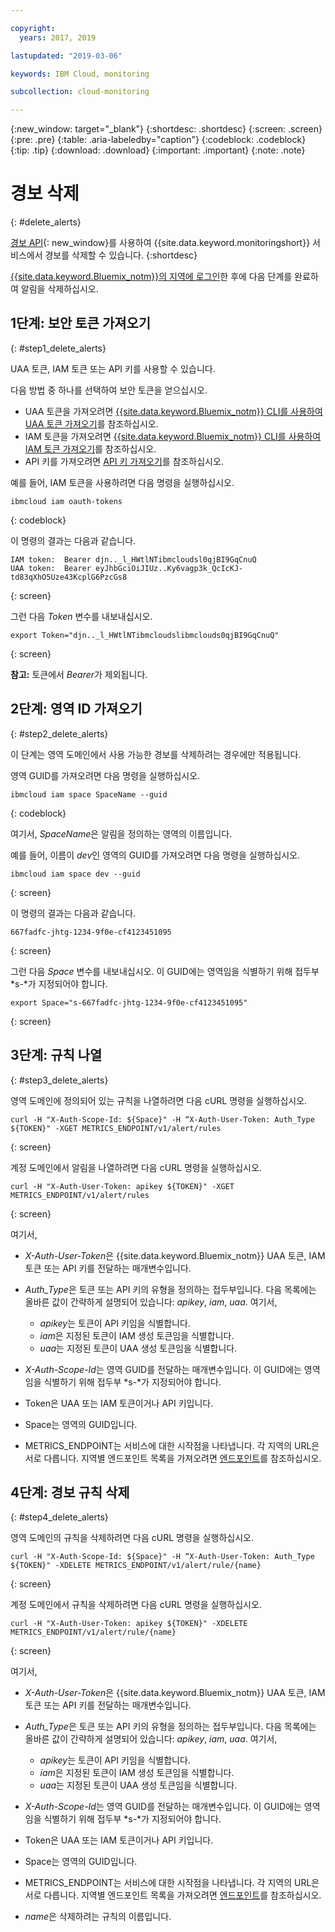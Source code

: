 ```yaml
---

copyright:
  years: 2017, 2019

lastupdated: "2019-03-06"

keywords: IBM Cloud, monitoring

subcollection: cloud-monitoring

---
```


{:new_window: target="_blank"}
{:shortdesc: .shortdesc}
{:screen: .screen}
{:pre: .pre}
{:table: .aria-labeledby="caption"}
{:codeblock: .codeblock}
{:tip: .tip}
{:download: .download}
{:important: .important}
{:note: .note}



# 경보 삭제
{: #delete_alerts}

[경보 API](https://console.bluemix.net/apidocs/940-ibm-cloud-monitoring-alerts-api?&language=node#introduction){: new_window}를 사용하여 {{site.data.keyword.monitoringshort}} 서비스에서 경보를 삭제할 수 있습니다.
{:shortdesc}


[{{site.data.keyword.Bluemix_notm}}의 지역에 로그인](/docs/services/cloud-monitoring/qa?topic=cloud-monitoring-cli_qa#login)한 후에 다음 단계를 완료하여 알림을 삭제하십시오.


## 1단계: 보안 토큰 가져오기
{: #step1_delete_alerts}

UAA 토큰, IAM 토큰 또는 API 키를 사용할 수 있습니다. 

다음 방법 중 하나를 선택하여 보안 토큰을 얻으십시오.
	
* UAA 토큰을 가져오려면 [{{site.data.keyword.Bluemix_notm}} CLI를 사용하여 UAA 토큰 가져오기](/docs/services/cloud-monitoring/security?topic=cloud-monitoring-auth_uaa#uaa_cli)를 참조하십시오.
* IAM 토큰을 가져오려면 [{{site.data.keyword.Bluemix_notm}} CLI를 사용하여 IAM 토큰 가져오기](/docs/services/cloud-monitoring/security?topic=cloud-monitoring-auth_iam#auth_iam)를 참조하십시오.
* API 키를 가져오려면 [API 키 가져오기](/docs/services/cloud-monitoring/security?topic=cloud-monitoring-auth_api_key#auth_api_key)를 참조하십시오.
	
예를 들어, IAM 토큰을 사용하려면 다음 명령을 실행하십시오.

```
ibmcloud iam oauth-tokens
```
{: codeblock}
	
이 명령의 결과는 다음과 같습니다.
	
```
IAM token:  Bearer djn.._l_HWtlNTibmcloudsl0qjBI9GqCnuQ
UAA token:  Bearer eyJhbGciOiJIUz..Ky6vagp3k_QcIcKJ-td83qXhO5Uze43KcplG6PzcGs8
```
{: screen}
	
그런 다음 *Token* 변수를 내보내십시오.
	
```
export Token="djn.._l_HWtlNTibmcloudslibmclouds0qjBI9GqCnuQ"
```
{: screen}
	
**참고:** 토큰에서 *Bearer*가 제외됩니다.
	

## 2단계: 영역 ID 가져오기 
{: #step2_delete_alerts}

이 단계는 영역 도메인에서 사용 가능한 경보를 삭제하려는 경우에만 적용됩니다.

영역 GUID를 가져오려면 다음 명령을 실행하십시오.
	
```
ibmcloud iam space SpaceName --guid
```
{: codeblock}
	
여기서, *SpaceName*은 알림을 정의하는 영역의 이름입니다. 
	
예를 들어, 이름이 *dev*인 영역의 GUID를 가져오려면 다음 명령을 실행하십시오.
	
```
ibmcloud iam space dev --guid
```
{: screen}
	
이 명령의 결과는 다음과 같습니다.
	
```
667fadfc-jhtg-1234-9f0e-cf4123451095
```
{: screen}
	
그런 다음 *Space* 변수를 내보내십시오. 이 GUID에는 영역임을 식별하기 위해 접두부 *s-*가 지정되어야 합니다.
	
```
export Space="s-667fadfc-jhtg-1234-9f0e-cf4123451095"
```
{: screen}

	

## 3단계: 규칙 나열
{: #step3_delete_alerts}


영역 도메인에 정의되어 있는 규칙을 나열하려면 다음 cURL 명령을 실행하십시오.

```
curl -H "X-Auth-Scope-Id: ${Space}" -H “X-Auth-User-Token: Auth_Type ${TOKEN}" -XGET METRICS_ENDPOINT/v1/alert/rules

```
{: screen}

계정 도메인에서 알림을 나열하려면 다음 cURL 명령을 실행하십시오.

```
curl -H "X-Auth-User-Token: apikey ${TOKEN}" -XGET METRICS_ENDPOINT/v1/alert/rules
```
{: screen}

여기서,
	
* *X-Auth-User-Token*은 {{site.data.keyword.Bluemix_notm}} UAA 토큰, IAM 토큰 또는 API 키를 전달하는 매개변수입니다.
	
* *Auth_Type*은 토큰 또는 API 키의 유형을 정의하는 접두부입니다. 다음 목록에는 올바른 값이 간략하게 설명되어 있습니다: *apikey*, *iam*, *uaa*. 여기서,

    * *apikey*는 토큰이 API 키임을 식별합니다.
	* *iam*은 지정된 토큰이 IAM 생성 토큰임을 식별합니다.
	* *uaa*는 지정된 토큰이 UAA 생성 토큰임을 식별합니다.
	
* *X-Auth-Scope-Id*는 영역 GUID를 전달하는 매개변수입니다. 이 GUID에는 영역임을 식별하기 위해 접두부 *s-*가 지정되어야 합니다. 
	
* Token은 UAA 또는 IAM 토큰이거나 API 키입니다.
	
* Space는 영역의 GUID입니다. 
	
* METRICS_ENDPOINT는 서비스에 대한 시작점을 나타냅니다. 각 지역의 URL은 서로 다릅니다. 지역별 엔드포인트 목록을 가져오려면 [엔드포인트](/docs/services/cloud-monitoring?topic=cloud-monitoring-send_retrieve_metrics_ov#endpoints)를 참조하십시오.


## 4단계: 경보 규칙 삭제
{: #step4_delete_alerts}
  

영역 도메인의 규칙을 삭제하려면 다음 cURL 명령을 실행하십시오.

```
curl -H "X-Auth-Scope-Id: ${Space}" -H “X-Auth-User-Token: Auth_Type ${TOKEN}" -XDELETE METRICS_ENDPOINT/v1/alert/rule/{name} 
```
{: screen}

계정 도메인에서 규칙을 삭제하려면 다음 cURL 명령을 실행하십시오.

```
curl -H "X-Auth-User-Token: apikey ${TOKEN}" -XDELETE METRICS_ENDPOINT/v1/alert/rule/{name} 
```
{: screen}

	
여기서,
	
* *X-Auth-User-Token*은 {{site.data.keyword.Bluemix_notm}} UAA 토큰, IAM 토큰 또는 API 키를 전달하는 매개변수입니다.
	
* *Auth_Type*은 토큰 또는 API 키의 유형을 정의하는 접두부입니다. 다음 목록에는 올바른 값이 간략하게 설명되어 있습니다: *apikey*, *iam*, *uaa*. 여기서,

    * *apikey*는 토큰이 API 키임을 식별합니다.
	* *iam*은 지정된 토큰이 IAM 생성 토큰임을 식별합니다.
	* *uaa*는 지정된 토큰이 UAA 생성 토큰임을 식별합니다.
	
* *X-Auth-Scope-Id*는 영역 GUID를 전달하는 매개변수입니다. 이 GUID에는 영역임을 식별하기 위해 접두부 *s-*가 지정되어야 합니다. 
	
* Token은 UAA 또는 IAM 토큰이거나 API 키입니다.
	
* Space는 영역의 GUID입니다. 
	
* METRICS_ENDPOINT는 서비스에 대한 시작점을 나타냅니다. 각 지역의 URL은 서로 다릅니다. 지역별 엔드포인트 목록을 가져오려면 [엔드포인트](/docs/services/cloud-monitoring?topic=cloud-monitoring-send_retrieve_metrics_ov#endpoints)를 참조하십시오.

* *name*은 삭제하려는 규칙의 이름입니다.
	

